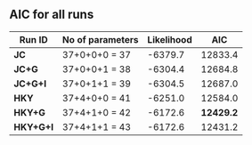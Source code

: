 ## AIC for all runs

| Run ID      | No of parameters | Likelihood | AIC         |
| ----------- | ---------------- | ---------- | ----------- |
| **JC**      | 37+0+0+0 = 37    | -6379.7    | 12833.4     |
| **JC+G**    | 37+0+0+1 = 38    | -6304.4    | 12684.8     |
| **JC+G+I**  | 37+0+1+1 = 39    | -6304.5    | 12687.0     |
| **HKY**     | 37+4+0+0 = 41    | -6251.0    | 12584.0     |
| **HKY+G**   | 37+4+1+0 = 42    | -6172.6    | **12429.2** |
| **HKY+G+I** | 37+4+1+1 = 43    | -6172.6    | 12431.2     |


